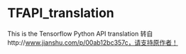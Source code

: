# TFAPI_translation
This is the Tensorflow Python API translation
转自http://www.jianshu.com/p/00ab12bc357c，请支持原作者！
